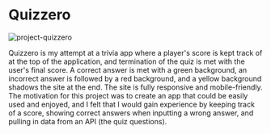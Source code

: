 # Quizzero

![project-quizzero](https://user-images.githubusercontent.com/74577013/206825490-328049c5-8b8f-4793-9dd3-3420cc819878.png)

Quizzero is my attempt at a trivia app where a player's score is kept track of at the top of the application, and termination of the quiz is met with the user's final score. A correct answer is met with a green background, an incorrect answer is followed by a red background, and a yellow background shadows the site at the end. The site is fully responsive and mobile-friendly. The motivation for this project was to create an app that could be easily used and enjoyed, and I felt that I would gain experience by keeping track of a score, showing correct answers when inputting a wrong answer, and pulling in data from an API (the quiz questions). 
